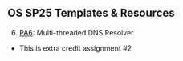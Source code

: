 ## OS SP25 Templates & Resources

6. [PA6](pa6): Multi-threaded DNS Resolver
  - This is extra credit assignment #2
